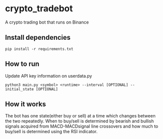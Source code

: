 # crypto_tradebot
A crypto trading bot that runs on Binance
## Install dependencies
```
pip install -r requirements.txt
```
## How to run
Update API key information on userdata.py
```
python3 main.py <symbol> <runtime> --interval [OPTIONAL] --initial_state [OPTIONAL]
```
## How it works
The bot has one state(either buy or sell) at a time which changes between the two repeatedly. When to buy/sell is determined by bearish and bullish signals acquired from MACD-MACDsignal line crossovers and how much to buy/sell is determined using the RSI indicator.

